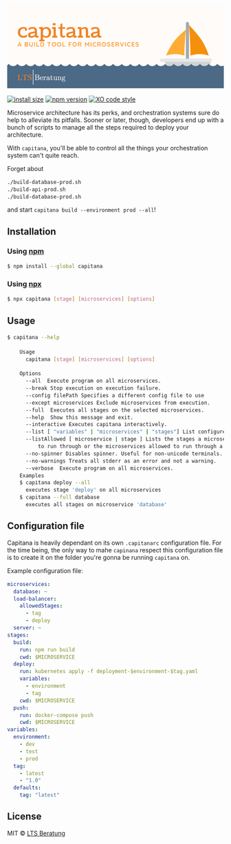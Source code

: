 ![Capitana: a build tool for microservices](cover.png)

[![install size](https://flat.badgen.net/packagephobia/install/capitana)](https://packagephobia.now.sh/result?p=capitana) [![npm version](https://flat.badgen.net/npm/v/capitana)](https://www.npmjs.com/package/capitana) [![XO code style](https://flat.badgen.net/xo/status/capitana)](https://github.com/xojs/xo)

Microservice architecture has its perks, and orchestration systems sure do help to alleviate its pitfalls. Sooner or later, though, developers end up with a bunch of scripts to manage all the steps required to deploy your architecture.

With `capitana`, you'll be able to control all the things your orchestration system can't quite reach.

Forget about

```bash
./build-database-prod.sh
./build-api-prod.sh
./build-database-prod.sh
```

and start `capitana build --environment prod --all`!

## Installation

### Using [npm](https://github.com/npm/cli)

```bash
$ npm install --global capitana
```

### Using [npx](https://github.com/zkat/npx)

```bash
$ npx capitana [stage] [microservices] [options]
```

## Usage

```bash
$ capitana --help

    Usage
      capitana [stage] [microservices] [options]

    Options
      --all  Execute program on all microservices.
      --break Stop execution on execution failure.
      --config filePath Specifies a different config file to use
      --except microservices Exclude microservices from execution.
      --full  Executes all stages on the selected microservices.
      --help  Show this message and exit.
      --interactive Executes capitana interactively.
      --list [ "variables" | "microservices" | "stages"] List configured variables.
      --listAllowed [ microservice | stage ] Lists the stages a microservice is allowed
          to run through or the microservices allowed to run through a stage.
      --no-spinner Disables spinner. Useful for non-unicode terminals.
      --no-warnings Treats all stderr as an error and not a warning.
      --verbose  Execute program on all microservices.
    Examples
    $ capitana deploy --all
      executes stage 'deploy' on all microservices
    $ capitana --full database
      executes all stages on microservice 'database'
```

## Configuration file

Capitana is heavily dependant on its own `.capitanarc` configuration file. For the time being, the only way to mahe `capinana` respect this configuration file is to create it on the folder you're gonna be running `capitana` on.

Example configuration file:

```yaml
microservices:
  database: ~
  load-balancer:
    allowedStages:
      - tag
      - deploy
  server: ~
stages:
  build:
    run: npm run build
    cwd: $MICROSERVICE
  deploy:
    run: kubernetes apply -f deployment-$environment-$tag.yaml
    variables:
      - environment
      - tag
    cwd: $MICROSERVICE
  push:
    run: docker-compose push
    cwd: $MICROSERVICE
variables:
  environment:
    - dev
    - test
    - prod
  tag:
    - latest
    - "1.0"
  defaults:
    tag: "latest"
```

## License

MIT © [LTS Beratung](https://lts-beratung.de/en.html)
